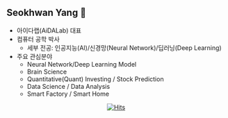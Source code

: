 ## Seokhwan Yang 👋

<!--
**aidalabs/aidalabs** is a ✨ _special_ ✨ repository because its `README.md` (this file) appears on your GitHub profile.

Here are some ideas to get you started:

- 🔭 I’m currently working on ...
- 🌱 I’m currently learning ...
- 👯 I’m looking to collaborate on ...
- 🤔 I’m looking for help with ...
- 💬 Ask me about ...
- 📫 How to reach me: ...
- 😄 Pronouns: ...
- ⚡ Fun fact: ...
-->

- 아이다랩(AiDALab) 대표 
- 컴퓨터 공학 박사
  - 세부 전공: 인공지능(AI)/신경망(Neural Network)/딥러닝(Deep Learning)
- 주요 관심분야
  - Neural Network/Deep Learning Model
  - Brain Science
  - Quantitative(Quant) Investing / Stock Prediction
  - Data Science / Data Analysis
  - Smart Factory / Smart Home

<div align=center>

[![Hits](https://hits.seeyoufarm.com/api/count/incr/badge.svg?url=https%3A%2F%2Fgithub.com%2Faidalabs&count_bg=%233D8FC8&title_bg=%23555555&icon=waze.svg&icon_color=%23F7FF00&title=hits&edge_flat=false)](https://hits.seeyoufarm.com)

</div>
